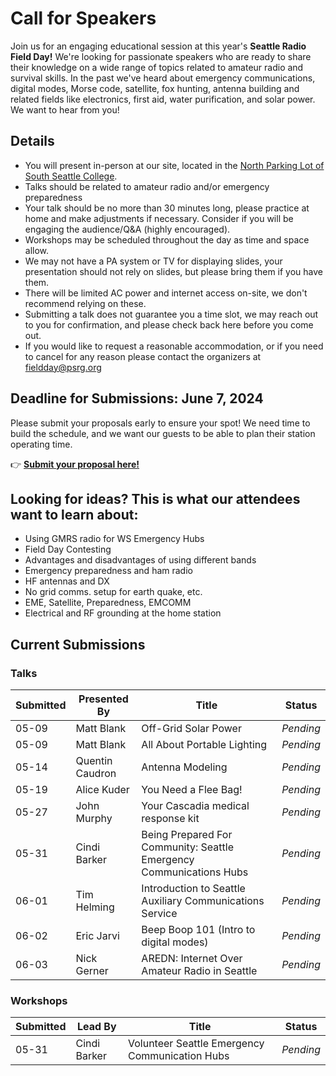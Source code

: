 # Call for Speakers

Join us for an engaging educational session at this year's **Seattle Radio Field Day!** We're looking for passionate speakers who are ready to share their knowledge on a wide range of topics related to amateur radio and survival skills. In the past we've heard about emergency communications, digital modes, Morse code, satellite, fox hunting, antenna building and related fields like electronics, first aid, water purification, and solar power. We want to hear from you!

## Details

- You will present in-person at our site, located in the [North Parking Lot of South Seattle College](http://www.seattleradiofieldday.org/detail/location.html).
- Talks should be related to amateur radio and/or emergency preparedness
- Your talk should be no more than 30 minutes long, please practice at home and make adjustments if necessary. Consider if you will be engaging the audience/Q&A (highly encouraged).
- Workshops may be scheduled throughout the day as time and space allow.
- We may not have a PA system or TV for displaying slides, your presentation should not rely on slides, but please bring them if you have them.
- There will be limited AC power and internet access on-site, we don't recommend relying on these.
- Submitting a talk does not guarantee you a time slot, we may reach out to you for confirmation, and please check back here before you come out.
- If you would like to request a reasonable accommodation, or if you need to cancel for any reason please contact the organizers at [fieldday@psrg.org](mailto:fieldday@psrg.org)

## Deadline for Submissions: **June 7, 2024**

Please submit your proposals early to ensure your spot! We need time to build the schedule, and we want our guests to be able to plan their station operating time.

👉 [**Submit your proposal here!**](https://forms.gle/oZ6sk3wJ8u1tjD7z9)

## Looking for ideas? This is what our attendees want to learn about:

- Using GMRS radio for WS Emergency Hubs
- Field Day Contesting
- Advantages and disadvantages of using different bands
- Emergency preparedness and ham radio
- HF antennas and DX
- No grid comms. setup for earth quake, etc.
- EME, Satellite, Preparedness, EMCOMM
- Electrical and RF grounding at the home station

## Current Submissions

### Talks

|Submitted|Presented By|Title|Status|
|---|---|---|---|
|05-09|Matt Blank|Off-Grid Solar Power|*Pending*|
|05-09|Matt Blank|All About Portable Lighting|*Pending*|
|05-14|Quentin Caudron|Antenna Modeling|*Pending*|
|05-19|Alice Kuder|You Need a Flee Bag!|*Pending*|
|05-27|John Murphy|Your Cascadia medical response kit|*Pending*|
|05-31|Cindi Barker|Being Prepared For Community: Seattle Emergency Communications Hubs|*Pending*|
|06-01|Tim Helming|Introduction to Seattle Auxiliary Communications Service|*Pending*|
|06-02|Eric Jarvi|Beep Boop 101 (Intro to digital modes)|*Pending*|
|06-03|Nick Gerner|AREDN: Internet Over Amateur Radio in Seattle|*Pending*|

### Workshops

|Submitted|Lead By|Title|Status|
|---|---|---|---|
|05-31|Cindi Barker|Volunteer Seattle Emergency Communication Hubs|*Pending*|
